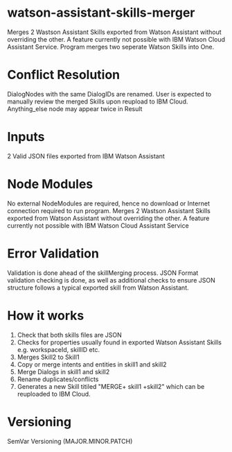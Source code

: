 # watson-assistant-skills-merger
Merges 2 Wastson Assistant Skills exported from Watson Assistant without overriding the other. A feature currently not possible with IBM Watson Cloud Assistant Service. Program merges two seperate Watson Skills into One.

# Conflict Resolution
DialogNodes with the same DialogIDs are renamed.
User is expected to manually review the merged Skills upon reupload to IBM Cloud.
Anything_else node may appear twice in Result

# Inputs
2 Valid JSON files exported from IBM Watson Assistant

# Node Modules
No external NodeModules are required, hence no download or Internet connection required to run program.
Merges 2 Wastson Assistant Skills exported from Watson Assistant without overriding the other. A feature currently not possible with IBM Watson Cloud Assistant Service

# Error Validation
Validation is done ahead of the skillMerging process.
JSON Format validation checking is done, as well as additional checks to ensure JSON structure follows a typical exported skill from Watson Assistant.

# How it works
1. Check that both skills files are JSON
2. Checks for properties usually found in exported Watson Assistant Skills e.g. workspaceId, skillID etc.
3. Merges Skill2 to Skill1
4. Copy or merge intents and entities in skill1 and skill2
5. Merge Dialogs in skill1 and skill2
5. Rename duplicates/conflicts
6. Generates a new Skill titiled "MERGE+ skill1 +skill2" which can be reuploaded to IBM Cloud.

# Versioning
SemVar Versioning (MAJOR.MINOR.PATCH)